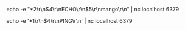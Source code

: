 echo -e "*2\r\n$4\r\nECHO\r\n$5\r\nmango\r\n" | nc localhost 6379

echo -e '*1\r\n$4\r\nPING\r\n' | nc localhost 6379